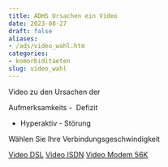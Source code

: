```yaml
---
title: ADHS Ursachen ein Video
date: 2023-08-27
draft: false
aliases:
- /ads/video_wahl.htm
categories:
- komorbiditaeten
slug: video_wahl
---
```




Video zu den Ursachen der

Aufmerksamkeits -  Defizit
- Hyperaktiv - Störung

Wählen Sie Ihre
Verbindungsgeschwindigkeit

[Video
DSL](https://borderliner.ch/ads/video_dsl.htm) [Video ISDN](https://borderliner.ch/ads/video_isdn.htm) [Video Modem 56K](https://borderliner.ch/ads/video_mod.htm)

